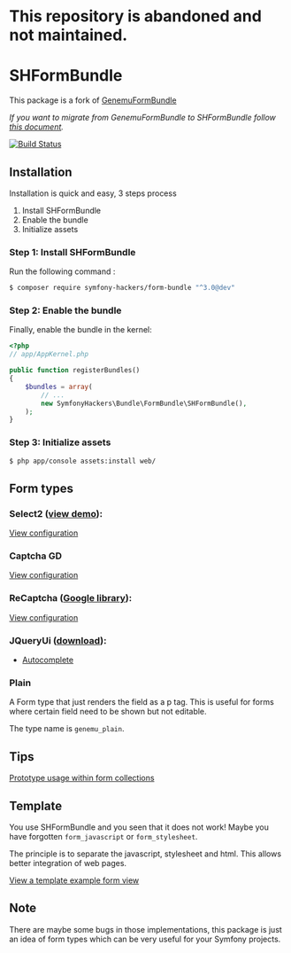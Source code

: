 # This repository is abandoned and not maintained.

# SHFormBundle

This package is a fork of [GenemuFormBundle](https://github.com/genemu/GenemuFormBundle)

*If you want to migrate from GenemuFormBundle to SHFormBundle follow [this document](MIGRATE-FROM-GENEMU.md).*

[![Build Status](https://travis-ci.org/symfony-hackers/SHFormBundle.svg?branch=master)](https://travis-ci.org/symfony-hackers/SHFormBundle)

## Installation

Installation is quick and easy, 3 steps process

1. Install SHFormBundle
2. Enable the bundle
3. Initialize assets

### Step 1: Install SHFormBundle

Run the following command :

``` bash
$ composer require symfony-hackers/form-bundle "^3.0@dev"
```

### Step 2: Enable the bundle

Finally, enable the bundle in the kernel:

``` php
<?php
// app/AppKernel.php

public function registerBundles()
{
    $bundles = array(
        // ...
        new SymfonyHackers\Bundle\FormBundle\SHFormBundle(),
    );
}
```

### Step 3: Initialize assets

``` bash
$ php app/console assets:install web/
```

## Form types

### Select2 ([view demo](http://ivaynberg.github.com/select2/)):

[View configuration](Resources/doc/jquery/select2/index.md)

### Captcha GD

[View configuration](Resources/doc/captcha_gd/index.md)

### ReCaptcha ([Google library](http://www.google.com/recaptcha)):

[View configuration](Resources/doc/recaptcha/index.md)

### JQueryUi ([download](http://jqueryui.com/)):

- [Autocomplete](Resources/doc/jquery/autocomplete/text.md)

### Plain

A Form type that just renders the field as a p tag.
This is useful for forms where certain field need to be shown but not editable.

The type name is ``genemu_plain``.

## Tips

[Prototype usage within form collections](Resources/doc/tips/form_prototype.md)

## Template

You use SHFormBundle and you seen that it does not work!
Maybe you have forgotten ``form_javascript`` or ``form_stylesheet``.

The principle is to separate the javascript, stylesheet and html. This allows better integration of web pages.

[View a template example form view](Resources/doc/template.md)

## Note

There are maybe some bugs in those implementations, this package is just an idea of form types which can be very useful for your Symfony projects.
